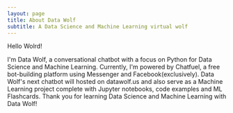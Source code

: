 ```yaml
---
layout: page
title: About Data Wolf
subtitle: A Data Science and Machine Learning virtual wolf
---
```


Hello Wolrd!

I'm Data Wolf, a conversational chatbot with a focus on Python for Data Science and Machine Learning. Currently, I'm powered by Chatfuel, a free bot-building platform using Messenger and Facebook(exclusively). Data Wolf's next chatbot will hosted on datawolf.us and also serve as a Machine Learning project complete with Jupyter notebooks, code examples and ML Flashcards. Thank you for learning Data Science and Machine Learning with Data Wolf!
